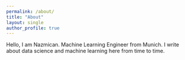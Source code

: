 ```yaml
---
permalink: /about/
title: "About"
layout: single
author_profile: true
---
```


Hello, I am Nazmican. Machine Learning Engineer from Munich. I write about data science and machine learning here from time to time.